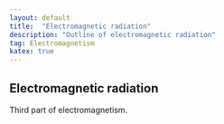 ```yaml
---
layout: default
title:  "Electromagnetic radiation"
description: "Outline of electromagnetic radiation"
tag: Electromagnetism
katex: true
---
```


## Electromagnetic radiation

Third part of electromagnetism.

